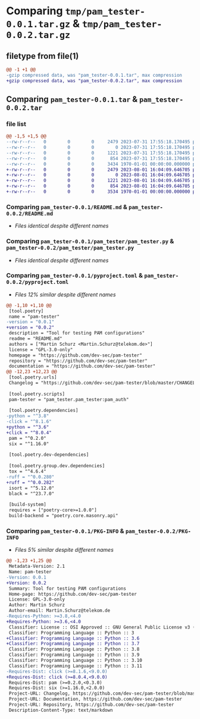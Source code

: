 # Comparing `tmp/pam_tester-0.0.1.tar.gz` & `tmp/pam_tester-0.0.2.tar.gz`

## filetype from file(1)

```diff
@@ -1 +1 @@
-gzip compressed data, was "pam_tester-0.0.1.tar", max compression
+gzip compressed data, was "pam_tester-0.0.2.tar", max compression
```

## Comparing `pam_tester-0.0.1.tar` & `pam_tester-0.0.2.tar`

### file list

```diff
@@ -1,5 +1,5 @@
--rw-r--r--   0        0        0     2479 2023-07-31 17:55:18.170495 pam_tester-0.0.1/README.md
--rw-r--r--   0        0        0        0 2023-07-31 17:55:18.170495 pam_tester-0.0.1/pam_tester/__init__.py
--rw-r--r--   0        0        0     1221 2023-07-31 17:55:18.170495 pam_tester-0.0.1/pam_tester/pam_tester.py
--rw-r--r--   0        0        0      854 2023-07-31 17:55:18.170495 pam_tester-0.0.1/pyproject.toml
--rw-r--r--   0        0        0     3434 1970-01-01 00:00:00.000000 pam_tester-0.0.1/PKG-INFO
+-rw-r--r--   0        0        0     2479 2023-08-01 16:04:09.646705 pam_tester-0.0.2/README.md
+-rw-r--r--   0        0        0        0 2023-08-01 16:04:09.646705 pam_tester-0.0.2/pam_tester/__init__.py
+-rw-r--r--   0        0        0     1221 2023-08-01 16:04:09.646705 pam_tester-0.0.2/pam_tester/pam_tester.py
+-rw-r--r--   0        0        0      854 2023-08-01 16:04:09.646705 pam_tester-0.0.2/pyproject.toml
+-rw-r--r--   0        0        0     3534 1970-01-01 00:00:00.000000 pam_tester-0.0.2/PKG-INFO
```

### Comparing `pam_tester-0.0.1/README.md` & `pam_tester-0.0.2/README.md`

 * *Files identical despite different names*

### Comparing `pam_tester-0.0.1/pam_tester/pam_tester.py` & `pam_tester-0.0.2/pam_tester/pam_tester.py`

 * *Files identical despite different names*

### Comparing `pam_tester-0.0.1/pyproject.toml` & `pam_tester-0.0.2/pyproject.toml`

 * *Files 12% similar despite different names*

```diff
@@ -1,10 +1,10 @@
 [tool.poetry]
 name = "pam-tester"
-version = "0.0.1"
+version = "0.0.2"
 description = "Tool for testing PAM configurations"
 readme = "README.md"
 authors = ["Martin Schurz <Martin.Schurz@telekom.de>"]
 license = "GPL-3.0-only"
 homepage = "https://github.com/dev-sec/pam-tester"
 repository = "https://github.com/dev-sec/pam-tester"
 documentation = "https://github.com/dev-sec/pam-tester"
@@ -12,23 +12,23 @@
 [tool.poetry.urls]
 Changelog = "https://github.com/dev-sec/pam-tester/blob/master/CHANGELOG.md"
 
 [tool.poetry.scripts]
 pam-tester = "pam_tester.pam_tester:pam_auth"
 
 [tool.poetry.dependencies]
-python = "^3.8"
-click = "^8.1.6"
+python = "^3.6"
+click = "^8.0.4"
 pam = "^0.2.0"
 six = "^1.16.0"
 
 [tool.poetry.dev-dependencies]
 
 [tool.poetry.group.dev.dependencies]
 tox = "^4.6.4"
-ruff = "^0.0.280"
+ruff = "^0.0.282"
 isort = "^5.12.0"
 black = "^23.7.0"
 
 [build-system]
 requires = ["poetry-core>=1.0.0"]
 build-backend = "poetry.core.masonry.api"
```

### Comparing `pam_tester-0.0.1/PKG-INFO` & `pam_tester-0.0.2/PKG-INFO`

 * *Files 5% similar despite different names*

```diff
@@ -1,23 +1,25 @@
 Metadata-Version: 2.1
 Name: pam-tester
-Version: 0.0.1
+Version: 0.0.2
 Summary: Tool for testing PAM configurations
 Home-page: https://github.com/dev-sec/pam-tester
 License: GPL-3.0-only
 Author: Martin Schurz
 Author-email: Martin.Schurz@telekom.de
-Requires-Python: >=3.8,<4.0
+Requires-Python: >=3.6,<4.0
 Classifier: License :: OSI Approved :: GNU General Public License v3 (GPLv3)
 Classifier: Programming Language :: Python :: 3
+Classifier: Programming Language :: Python :: 3.6
+Classifier: Programming Language :: Python :: 3.7
 Classifier: Programming Language :: Python :: 3.8
 Classifier: Programming Language :: Python :: 3.9
 Classifier: Programming Language :: Python :: 3.10
 Classifier: Programming Language :: Python :: 3.11
-Requires-Dist: click (>=8.1.6,<9.0.0)
+Requires-Dist: click (>=8.0.4,<9.0.0)
 Requires-Dist: pam (>=0.2.0,<0.3.0)
 Requires-Dist: six (>=1.16.0,<2.0.0)
 Project-URL: Changelog, https://github.com/dev-sec/pam-tester/blob/master/CHANGELOG.md
 Project-URL: Documentation, https://github.com/dev-sec/pam-tester
 Project-URL: Repository, https://github.com/dev-sec/pam-tester
 Description-Content-Type: text/markdown
```

